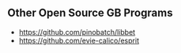 
## Other Open Source GB Programs

* https://github.com/pinobatch/libbet
* https://github.com/evie-calico/esprit
